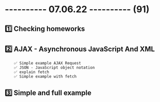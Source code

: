# ---------- 07.06.22 ---------- (91)

## 1️⃣ Checking homeworks

## 2️⃣ AJAX - Asynchronous JavaScript And XML

        ✅ Simple example AJAX Request
        ✅ JSON - JavaScript object notation
        ✅ explain fetch
        ✅ Simple example with fetch

## 3️⃣ Simple and full example
